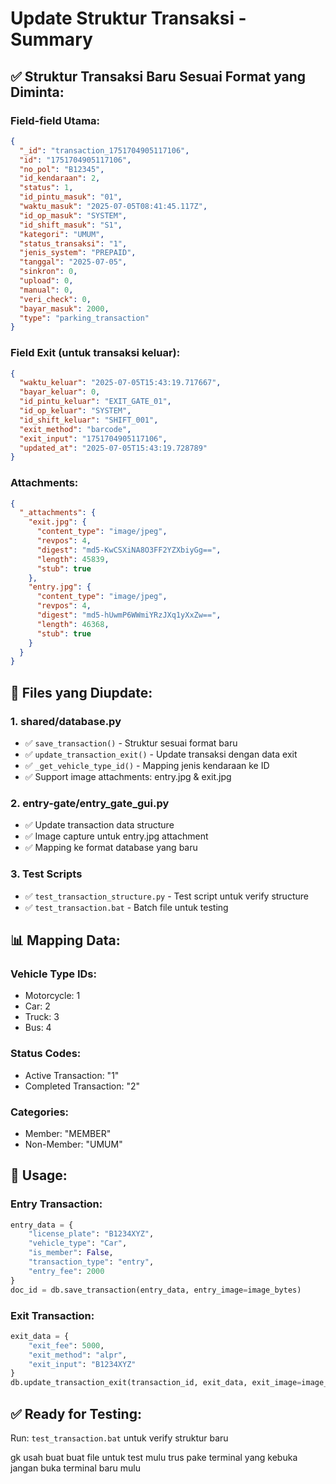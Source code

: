 # Update Struktur Transaksi - Summary

## ✅ **Struktur Transaksi Baru Sesuai Format yang Diminta:**

### **Field-field Utama:**
```json
{
  "_id": "transaction_1751704905117106",
  "id": "1751704905117106",
  "no_pol": "B12345",
  "id_kendaraan": 2,
  "status": 1,
  "id_pintu_masuk": "01",
  "waktu_masuk": "2025-07-05T08:41:45.117Z",
  "id_op_masuk": "SYSTEM",
  "id_shift_masuk": "S1",
  "kategori": "UMUM",
  "status_transaksi": "1",
  "jenis_system": "PREPAID",
  "tanggal": "2025-07-05",
  "sinkron": 0,
  "upload": 0,
  "manual": 0,
  "veri_check": 0,
  "bayar_masuk": 2000,
  "type": "parking_transaction"
}
```

### **Field Exit (untuk transaksi keluar):**
```json
{
  "waktu_keluar": "2025-07-05T15:43:19.717667",
  "bayar_keluar": 0,
  "id_pintu_keluar": "EXIT_GATE_01",
  "id_op_keluar": "SYSTEM",
  "id_shift_keluar": "SHIFT_001",
  "exit_method": "barcode",
  "exit_input": "1751704905117106",
  "updated_at": "2025-07-05T15:43:19.728789"
}
```

### **Attachments:**
```json
{
  "_attachments": {
    "exit.jpg": {
      "content_type": "image/jpeg",
      "revpos": 4,
      "digest": "md5-KwCSXiNA8O3FF2YZXbiyGg==",
      "length": 45839,
      "stub": true
    },
    "entry.jpg": {
      "content_type": "image/jpeg",
      "revpos": 4,
      "digest": "md5-hUwmP6WWmiYRzJXq1yXxZw==",
      "length": 46368,
      "stub": true
    }
  }
}
```

## 🔧 **Files yang Diupdate:**

### **1. shared/database.py**
- ✅ `save_transaction()` - Struktur sesuai format baru
- ✅ `update_transaction_exit()` - Update transaksi dengan data exit
- ✅ `_get_vehicle_type_id()` - Mapping jenis kendaraan ke ID
- ✅ Support image attachments: entry.jpg & exit.jpg

### **2. entry-gate/entry_gate_gui.py** 
- ✅ Update transaction data structure
- ✅ Image capture untuk entry.jpg attachment
- ✅ Mapping ke format database yang baru

### **3. Test Scripts**
- ✅ `test_transaction_structure.py` - Test script untuk verify structure
- ✅ `test_transaction.bat` - Batch file untuk testing

## 📊 **Mapping Data:**

### **Vehicle Type IDs:**
- Motorcycle: 1
- Car: 2  
- Truck: 3
- Bus: 4

### **Status Codes:**
- Active Transaction: "1"
- Completed Transaction: "2"

### **Categories:**
- Member: "MEMBER"
- Non-Member: "UMUM"

## 🚀 **Usage:**

### **Entry Transaction:**
```python
entry_data = {
    "license_plate": "B1234XYZ",
    "vehicle_type": "Car", 
    "is_member": False,
    "transaction_type": "entry",
    "entry_fee": 2000
}
doc_id = db.save_transaction(entry_data, entry_image=image_bytes)
```

### **Exit Transaction:**
```python
exit_data = {
    "exit_fee": 5000,
    "exit_method": "alpr", 
    "exit_input": "B1234XYZ"
}
db.update_transaction_exit(transaction_id, exit_data, exit_image=image_bytes)
```

## ✅ **Ready for Testing:**
Run: `test_transaction.bat` untuk verify struktur baru


gk usah buat buat file untuk test mulu
trus pake terminal yang kebuka jangan buka terminal baru mulu
